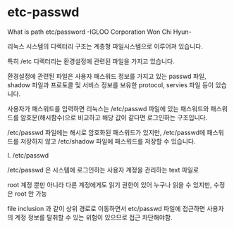 # etc-passwd
What is path etc/password -IGLOO Corporation Won Chi Hyun-

리눅스 시스템의 디렉터리 구조는 계층형 파일시스템으로 이루어져 있습니다.

특히 /etc 디렉터리는 환경설정에 관련된 파일을 가지고 있습니다.

환경설정에 관련된 파일은 사용자 패스워드 정보를 가지고 있는 passwd 파일, shadow 파일과 프로토콜 및 서비스 정보를 보유한 protocol, servies 파일 등이 있습니다.

 

사용자가 패스워드를 입력하면 리눅스는 /etc/passwd 파일에 있는 패스워드와 패스워드를 암호문(해시함수)으로 비교하고 해당 값이 같다면 로그인하는 구조입니다.


/etc/passwd 파일에는 해시로 암호화된 패스워드가 있지만, /etc/passwd에 패스워드를 저장하지 않고 /etc/shadow 파일에 패스워드를 저장할 수 있습니다.


Ⅰ. /etc/passwd

/etc/passwd 은 시스템에 로그인하는 사용자 계정을 관리하는 text 파일로

root 계정 뿐만 아니라 다른 계정에게도 읽기 권한이 있어 누구나 읽을 수 있지만, 수정은 root 만 가능

file inclusion 과 같이 상위 경로로 이동하면서 etc/passwd 파일에 접근하면 사용자의 계정 정보를 탈취할 수 있는 위험이 있으므로 접근 차단해야함.
